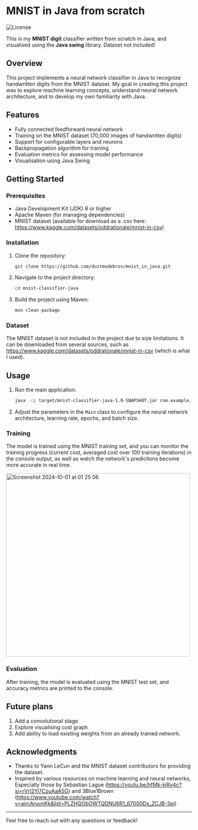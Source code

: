# MNIST in Java from scratch
![License](https://img.shields.io/badge/license-MIT-brightgreen)

This is my **MNIST digit** classifier written from scratch in Java, and visualised using the **Java swing** library. Dataset not included!

## Overview

This project implements a neural network classifier in Java to recognize handwritten digits from the MNIST dataset. My goal in creating this project was to explore machine learning concepts, understand neural network architecture, and to develop my own familiarity with Java.

## Features

- Fully connected feedforward neural network
- Training on the MNIST dataset (70,000 images of handwritten digits)
- Support for configurable layers and neurons
- Backpropagation algorithm for training
- Evaluation metrics for assessing model performance
- Visualisation using Java Swing

## Getting Started

### Prerequisites

- Java Development Kit (JDK) 8 or higher
- Apache Maven (for managing dependencies)
- MNIST dataset (available for download as a .csv here: https://www.kaggle.com/datasets/oddrationale/mnist-in-csv)

### Installation

1. Clone the repository:

   ```bash
   git clone https://github.com/dustmodebros/mnist_in_java.git
   ```

2. Navigate to the project directory:

   ```bash
   cd mnist-classifier-java
   ```

3. Build the project using Maven:

   ```bash
   mvn clean package
   ```

### Dataset

The MNIST dataset is not included in the project due to size limitations. It can be downloaded from several sources, such as https://www.kaggle.com/datasets/oddrationale/mnist-in-csv (which is what I used).

## Usage

1. Run the main application:

   ```bash
   java -cp target/mnist-classifier-java-1.0-SNAPSHOT.jar com.example.Main
   ```

2. Adjust the parameters in the `Main` class to configure the neural network architecture, learning rate, epochs, and batch size.

### Training

The model is trained using the MNIST training set, and you can monitor the training progress (current cost, averaged cost over 100 training iterations) in the console output, as well as watch the network's predicitons become more accurate in real time.

<img width="498" alt="Screenshot 2024-10-01 at 01 25 06" src="https://github.com/user-attachments/assets/3d40db39-aa8b-45e5-bb08-acae40a29cde">

### Evaluation

After training, the model is evaluated using the MNIST test set, and accuracy metrics are printed to the console.

## Future plans
1. Add a convolutional stage
2. Explore visualising cost graph
3. Add ability to load existing weights from an already trained network.
   
## Acknowledgments

- Thanks to Yann LeCun and the MNIST dataset contributors for providing the dataset.
- Inspired by various resources on machine learning and neural networks, Especially those by Sebastian Lague (https://youtu.be/hfMk-kjRv4c?si=rVrl2Yi7CzuAaA5G) and 3Blue1Brown (https://www.youtube.com/watch?v=aircAruvnKk&list=PLZHQObOWTQDNU6R1_67000Dx_ZCJB-3pi)

---

Feel free to reach out with any questions or feedback!
